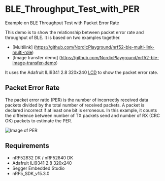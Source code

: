 # BLE_Throughput_Test_with_PER

Example on BLE Throughput Test with Packet Error Rate

This demo is to show the relationship between packet error rate and throughput of BLE.
It is based on two examples together.
* [Multilink] (https://github.com/NordicPlayground/nrf52-ble-multi-link-multi-role) 
* [Image transfer demo] (https://github.com/NordicPlayground/nrf52-ble-image-transfer-demo)

It uses the Adafruit ILI9341 2.8 320x240 [LCD](https://learn.adafruit.com/adafruit-2-8-tft-touch-shield-v2/graphics-test) to show the packet error rate.

## Packet Error Rate

The packet error ratio (PER) is the number of incorrectly received data packets divided by the total number of received packets. A packet is declared incorrect if at least one bit is erroneous.
In this example, it counts the difference between number of TX packets send and number of RX (CRC OK) packets to estimate the PER.

![Image of PER](https://github.com/jimmywong2003/BLE_Throughput_Test_with_PER/blob/master/picture/how_to_get_packet_eror_rate.png)

## Requirements
* nRF52832 DK / nRF52840 DK
* Adafruit ILI9341 2.8 320x240
* Segger Embedded Studio
* nRF5_SDK_v15.3.0


